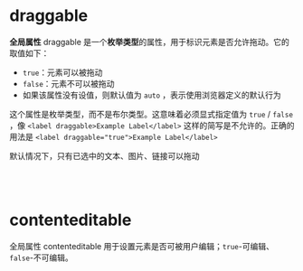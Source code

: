 # draggable

**全局属性** draggable 是一个**枚举类型**的属性，用于标识元素是否允许拖动。它的取值如下：

- `true`：元素可以被拖动
- `false`：元素不可以被拖动
- 如果该属性没有设值，则默认值为 `auto` ，表示使用浏览器定义的默认行为

这个属性是枚举类型，而不是布尔类型。这意味着必须显式指定值为 `true` / `false` ，像 `<label draggable>Example Label</label>` 这样的简写是不允许的。正确的用法是 `<label draggable="true">Example Label</label>`

默认情况下，只有已选中的文本、图片、链接可以拖动

<br><br>

# contenteditable

全局属性 contenteditable 用于设置元素是否可被用户编辑；`true`-可编辑、`false`-不可编辑。

<br>

